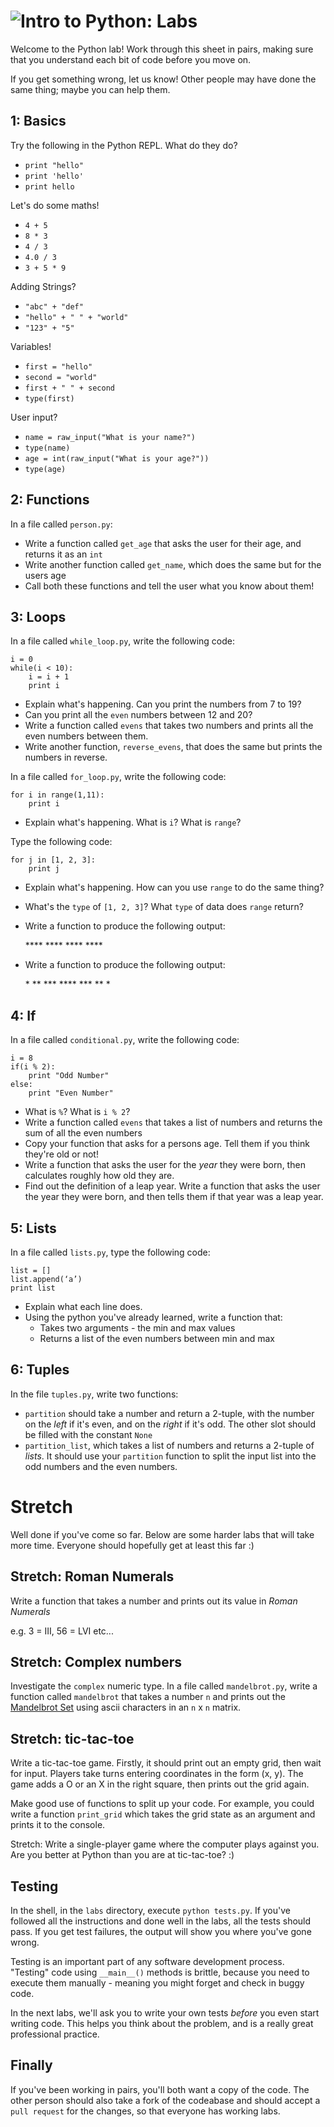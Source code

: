 # ![Intro to Python: Labs](../blob/master/assets/img/logo-128.png?raw=true)

Welcome to the Python lab! Work through this sheet in pairs, making sure that you understand
each bit of code before you move on.

If you get something wrong, let us know! Other people may have done the same thing; maybe you
can help them.

## 1: Basics
Try the following in the Python REPL. What do they do?
* `print "hello"`
* `print 'hello'`
* `print hello`

Let's do some maths!
* `4 + 5`
* `8 * 3`
* `4 / 3`
* `4.0 / 3`
* `3 + 5 * 9`

Adding Strings?
* `"abc" + "def"`
* `"hello" + " " + "world"`
* `"123" + "5"`

Variables!
* `first = "hello"`
* `second = "world"`
* `first + " " + second`
* `type(first)`

User input?
* `name = raw_input("What is your name?")`
* `type(name)`
* `age = int(raw_input("What is your age?"))`
* `type(age)`

## 2: Functions
In a file called `person.py`:
* Write a function called `get_age` that asks the user for their age, and returns it as an `int`
* Write another function called `get_name`, which does the same but for the users age
* Call both these functions and tell the user what you know about them!

## 3: Loops
In a file called `while_loop.py`, write the following code:

    i = 0
    while(i < 10):
        i = i + 1
        print i

* Explain what's happening. Can you print the numbers from 7 to 19?
* Can you print all the `even` numbers between 12 and 20?
* Write a function called `evens` that takes two numbers and prints all the even numbers between them.
* Write another function, `reverse_evens`, that does the same but prints the numbers in reverse.

In a file called `for_loop.py`, write the following code:

    for i in range(1,11):
        print i

* Explain what's happening. What is `i`? What is `range`?

Type the following code:

    for j in [1, 2, 3]:
        print j

* Explain what's happening. How can you use `range` to do the same thing?
* What's the `type` of `[1, 2, 3]`? What `type` of data does `range` return?
* Write a function to produce the following output:

    \*\*\*\*
    \*\*\*\*
    \*\*\*\*
    \*\*\*\*

* Write a function to produce the following output:

    \*
    \*\*
    \*\*\*
    \*\*\*\*
    \*\*\*
    \*\*
    \*

## 4: If
In a file called `conditional.py`, write the following code:

    i = 8
    if(i % 2):
        print "Odd Number"
    else:
        print "Even Number"

* What is `%`? What is `i % 2`?
* Write a function called `evens` that takes a list of numbers and returns the sum of all the even numbers
* Copy your function that asks for a persons age. Tell them if you think they're old or not!
* Write a function that asks the user for the *year* they were born, then calculates roughly how old they are. 
* Find out the definition of a leap year. Write a function that asks the user the year they were born, and then tells them if that year was a leap year.

## 5: Lists
In a file called `lists.py`, type the following code:

    list = []
    list.append(‘a’)
    print list

* Explain what each line does.
* Using the python you've already learned, write a function that:
  * Takes two arguments - the min and max values
  * Returns a list of the even numbers between min and max



## 6: Tuples
In the file `tuples.py`, write two functions:
* `partition` should take a number and return a 2-tuple, with the number on the *left* if it's even, and
on the *right* if it's odd. The other slot should be filled with the constant `None`
* `partition_list`, which takes a list of numbers and returns a 2-tuple of *lists*. It should use your
`partition` function to split the input list into the odd numbers and the even numbers.

# Stretch
Well done if you've come so far. Below are some harder labs that will take more time. Everyone should hopefully get at least this far :)

## Stretch: Roman Numerals
Write a function that takes a number and prints out its value in *Roman Numerals*

e.g. 3 = III, 56 = LVI etc...

## <a name="complex"></a>Stretch: Complex numbers
Investigate the `complex` numeric type. In a file called `mandelbrot.py`, write a function called `mandelbrot`
that takes a number `n` and prints out the <a href="en.wikipedia.org/mandelbrot_set">Mandelbrot Set</a>
using ascii characters in an `n` x `n` matrix.

## <a name="tic-tac-toe"></a>Stretch: tic-tac-toe
Write a tic-tac-toe game. Firstly, it should print out an empty grid, then wait for input. Players take
turns entering coordinates in the form (x, y). The game adds a O or an X in the right square, then prints
out the grid again.

Make good use of functions to split up your code. For example, you could write a function `print_grid`
which takes the grid state as an argument and prints it to the console.

Stretch: Write a single-player game where the computer plays against you. Are you better at Python than
you are at tic-tac-toe? :)

## Testing
In the shell, in the `labs` directory, execute `python tests.py`. If you've followed all the instructions
and done well in the labs, all the tests should pass. If you get test failures, the output will show you
where you've gone wrong.

Testing is an important part of any software development process. "Testing" code using `__main__()` methods
is brittle, because you need to execute them manually - meaning you might forget and check in buggy code.

In the next labs, we'll ask you to write your own tests *before* you even start writing code. This helps
you think about the problem, and is a really great professional practice.

## Finally
If you've been working in pairs, you'll both want a copy of the code. The other person should also
take a fork of the codeabase and should accept a `pull request` for the changes, so that everyone
has working labs.